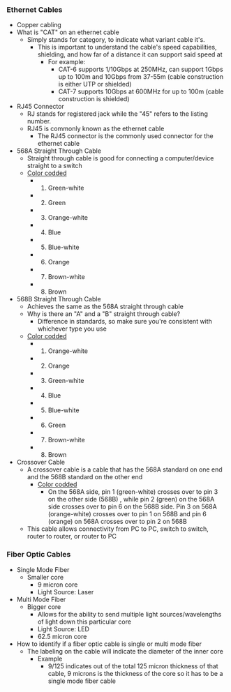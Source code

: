 
### Ethernet Cables
* Copper cabling
* What is "CAT" on an ethernet cable
	* Simply stands for category, to indicate what variant cable it's.
		* This is important to understand the cable's speed capabilities, shielding, and how far of a distance it can support said speed at
			* For example:
				* CAT-6 supports 1/10Gbps at 250MHz, can support 1Gbps up to 100m and 10Gbps from 37-55m (cable construction is either UTP or shielded)
				* CAT-7 supports 10Gbps at 600MHz for up to 100m (cable construction is shielded)
* RJ45 Connector
	* RJ stands for registered jack while the "45" refers to the listing number.
	* RJ45 is commonly known as the ethernet cable
		* The RJ45 connector is the commonly used connector for the ethernet cable
* 568A Straight Through Cable
	* Straight through cable is good for connecting a computer/device straight to a switch 
	* [Color codded](https://cdn.comparitech.com/wp-content/uploads/2018/08/RJ-45_TIA-568A.jpg)
		* 1. Green-white
		* 2. Green
		* 3. Orange-white
		* 4. Blue
		* 5. Blue-white
		* 6. Orange
		* 7. Brown-white
		* 8. Brown
* 568B Straight Through Cable
	* Achieves the same as the 568A straight through cable
	* Why is there an "A" and a "B" straight through cable?
		* Difference in standards, so make sure you're consistent with whichever type you use
	* [Color codded](https://www.computercablestore.com/themes/ComputerCableStore/content/images/Topics/StraightThrough1.jpg)
		* 1. Orange-white
		* 2. Orange
		* 3. Green-white
		* 4. Blue
		* 5. Blue-white
		* 6. Green
		* 7. Brown-white
		* 8. Brown
* Crossover Cable
	* A crossover cable is a cable that has the 568A standard on one end and the 568B standard on the other end
		* [Color codded](https://community.cisco.com/t5/image/serverpage/image-id/73559i625923B6BBF65D8D?v=v2)
			* On the 568A side, pin 1 (green-white) crosses over to pin 3 on the other side (568B) , while pin 2 (green) on the 568A side crosses over to pin 6 on the 568B side. Pin 3 on 568A (orange-white) crosses over to pin 1 on 568B and pin 6 (orange) on 568A crosses over to pin 2 on 568B
	* This cable allows connectivity from PC to PC, switch to switch, router to router, or router to PC

### Fiber Optic Cables
* Single Mode Fiber
	* Smaller core
		* 9 micron core
		* Light Source: Laser
* Multi Mode Fiber
	* Bigger core
		* Allows for the ability to send multiple light sources/wavelengths of light down this particular core
		* Light Source: LED
		* 62.5 micron core
* How to identify if a fiber optic cable is single or multi mode fiber
	* The labeling on the cable will indicate the diameter of the inner core
		* Example
			* 9/125 indicates out of the total 125 micron thickness of that cable, 9 microns is the thickness of the core so it has to be a single mode fiber cable